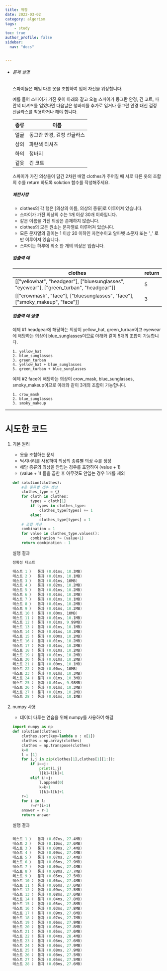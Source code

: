 ```yaml
---
title: 위장
date: 2022-03-02
category: algorism
tags:
    - study
toc: true
author_profile: false
sidebar:
  nav: "docs"


---
```


- ###### 문제 설명

  스파이들은 매일 다른 옷을 조합하여 입어 자신을 위장합니다.

  예를 들어 스파이가 가진 옷이 아래와 같고 오늘 스파이가 동그란 안경, 긴 코트, 파란색 티셔츠를 입었다면 다음날은 청바지를 추가로 입거나 동그란 안경 대신 검정 선글라스를 착용하거나 해야 합니다.

  | 종류   | 이름              |
  | ---- | --------------- |
  | 얼굴   | 동그란 안경, 검정 선글라스 |
  | 상의   | 파란색 티셔츠         |
  | 하의   | 청바지             |
  | 겉옷   | 긴 코트            |

  스파이가 가진 의상들이 담긴 2차원 배열 clothes가 주어질 때 서로 다른 옷의 조합의 수를 return 하도록 solution 함수를 작성해주세요.

  ##### 제한사항

  - clothes의 각 행은 [의상의 이름, 의상의 종류]로 이루어져 있습니다.
  - 스파이가 가진 의상의 수는 1개 이상 30개 이하입니다.
  - 같은 이름을 가진 의상은 존재하지 않습니다.
  - clothes의 모든 원소는 문자열로 이루어져 있습니다.
  - 모든 문자열의 길이는 1 이상 20 이하인 자연수이고 알파벳 소문자 또는 '_' 로만 이루어져 있습니다.
  - 스파이는 하루에 최소 한 개의 의상은 입습니다.

  ##### 입출력 예

  | clothes                                  | return |
  | ---------------------------------------- | ------ |
  | [["yellowhat", "headgear"], ["bluesunglasses", "eyewear"], ["green_turban", "headgear"]] | 5      |
  | [["crowmask", "face"], ["bluesunglasses", "face"], ["smoky_makeup", "face"]] | 3      |

  ##### 입출력 예 설명

  예제 #1
  headgear에 해당하는 의상이 yellow_hat, green_turban이고 eyewear에 해당하는 의상이 blue_sunglasses이므로 아래와 같이 5개의 조합이 가능합니다.

  ```
  1. yellow_hat
  2. blue_sunglasses
  3. green_turban
  4. yellow_hat + blue_sunglasses
  5. green_turban + blue_sunglasses
  ```

  예제 #2
  face에 해당하는 의상이 crow_mask, blue_sunglasses, smoky_makeup이므로 아래와 같이 3개의 조합이 가능합니다.

  ```
  1. crow_mask
  2. blue_sunglasses
  3. smoky_makeup
  ```

------

# 시도한 코드

1. 기본 원리

   - 옷을 조합하는 문제
   - 딕셔너리를 사용하여 의상의 종류별 의상 수를 생성
   - 해당 종류의 의상을 안입는 경우를 포함하여 (value + 1)
   - (value + 1) 들을 곱한 후 아무것도 안입는 경우 1개를 제외

   ```python
   def solution(clothes):
       #옷 종류별 갯수 생성
       clothes_type = {}
       for cloth in clothes:
           types = cloth[1]
           if types in clothes_type:
               clothes_type[types] += 1
           else:
               clothes_type[types] = 1
       # 조합 계산 
       combination = 1
       for value in clothes_type.values():
           combination *= (value+1)
       return combination - 1
   ```

   실행 결과

   ```powershell
   정확성 테스트

   테스트 1 〉	통과 (0.01ms, 10.3MB)
   테스트 2 〉	통과 (0.01ms, 10.1MB)
   테스트 3 〉	통과 (0.01ms, 10MB)
   테스트 4 〉	통과 (0.02ms, 10.2MB)
   테스트 5 〉	통과 (0.01ms, 10.2MB)
   테스트 6 〉	통과 (0.01ms, 10.3MB)
   테스트 7 〉	통과 (0.01ms, 10.1MB)
   테스트 8 〉	통과 (0.01ms, 10.2MB)
   테스트 9 〉	통과 (0.01ms, 10.2MB)
   테스트 10 〉	통과 (0.00ms, 10MB)
   테스트 11 〉	통과 (0.01ms, 10.1MB)
   테스트 12 〉	통과 (0.01ms, 9.99MB)
   테스트 13 〉	통과 (0.01ms, 10.1MB)
   테스트 14 〉	통과 (0.01ms, 10.3MB)
   테스트 15 〉	통과 (0.00ms, 10.2MB)
   테스트 16 〉	통과 (0.01ms, 10.2MB)
   테스트 17 〉	통과 (0.01ms, 10.2MB)
   테스트 18 〉	통과 (0.01ms, 10.2MB)
   테스트 19 〉	통과 (0.01ms, 10.2MB)
   테스트 20 〉	통과 (0.01ms, 10.2MB)
   테스트 21 〉	통과 (0.00ms, 10.1MB)
   테스트 22 〉	통과 (0.00ms, 10MB)
   테스트 23 〉	통과 (0.01ms, 10.3MB)
   테스트 24 〉	통과 (0.01ms, 10.3MB)
   테스트 25 〉	통과 (0.01ms, 9.98MB)
   테스트 26 〉	통과 (0.01ms, 10.3MB)
   테스트 27 〉	통과 (0.01ms, 10.2MB)
   테스트 28 〉	통과 (0.01ms, 10.1MB)
   ```

2. numpy 사용

   - 데이터 다루는 연습을 위해 numpy를 사용하여 해결

   ```python
   import numpy as np
   def solution(clothes):
       clothes.sort(key=lambda x : x[1])
       clothes = np.array(clothes)
       clothes = np.transpose(clothes)
       k=0
       l = [1]
       for i,j in zip(clothes[1],clothes[1][1:]):
           if i==j:
               print(i,j)
               l[k]=l[k]+1
           elif i!=j:
               l.append(0)
               k=k+1
               l[k]=l[k]+1
       r=1
       for i in l:
           r=r*(i+1)
       answer = r-1
       return answer
   ```

   실행 결과

   ```powershell

   테스트 1 〉	통과 (0.07ms, 27.4MB)
   테스트 2 〉	통과 (0.10ms, 27.6MB)
   테스트 3 〉	통과 (0.08ms, 27.4MB)
   테스트 4 〉	통과 (0.09ms, 27.4MB)
   테스트 5 〉	통과 (0.07ms, 27.4MB)
   테스트 6 〉	통과 (0.06ms, 27.9MB)
   테스트 7 〉	통과 (0.09ms, 27.4MB)
   테스트 8 〉	통과 (0.08ms, 27.7MB)
   테스트 9 〉	통과 (0.05ms, 27.5MB)
   테스트 10 〉	통과 (0.05ms, 27.4MB)
   테스트 11 〉	통과 (0.06ms, 27.6MB)
   테스트 12 〉	통과 (0.09ms, 27.5MB)
   테스트 13 〉	통과 (0.08ms, 27.6MB)
   테스트 14 〉	통과 (0.04ms, 27.8MB)
   테스트 15 〉	통과 (0.05ms, 27.8MB)
   테스트 16 〉	통과 (0.03ms, 27.8MB)
   테스트 17 〉	통과 (0.09ms, 27.6MB)
   테스트 18 〉	통과 (0.07ms, 27.7MB)
   테스트 19 〉	통과 (0.06ms, 27.9MB)
   테스트 20 〉	통과 (0.05ms, 27.8MB)
   테스트 21 〉	통과 (0.05ms, 27.6MB)
   테스트 22 〉	통과 (0.04ms, 28.4MB)
   테스트 23 〉	통과 (0.06ms, 27.6MB)
   테스트 24 〉	통과 (0.06ms, 27.9MB)
   테스트 25 〉	통과 (0.08ms, 27.9MB)
   테스트 26 〉	통과 (0.08ms, 27.5MB)
   테스트 27 〉	통과 (0.05ms, 27.5MB)
   테스트 28 〉	통과 (0.08ms, 27.6MB)
   ```

